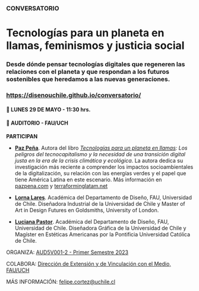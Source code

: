 ### CONVERSATORIO
# Tecnologías para un planeta en llamas, feminismos y justicia social
### Desde dónde pensar tecnologías digitales que regeneren las relaciones con el planeta y que respondan a los futuros sostenibles que heredamos a las nuevas generaciones.

### https://disenouchile.github.io/conversatorio/

#### :calendar: LUNES 29 DE MAYO - 11:30 hrs.

#### :microphone: AUDITORIO - FAU/UCH

**PARTICIPAN**

- **[Paz Peña](https://www.planetadelibros.cl/autor/paz-pena/000058367)**. Autora del libro *[Tecnologías para un planeta en llamas](https://www.planetadelibros.cl/libro-tecnologias-para-un-planeta-en-llamas/376383): Los peligros del tecnocapitalismo y la necesidad de una transición digital justa en la era de la crisis climática y ecológica*. La autora dedica su investigación más reciente a comprender los impactos socioambientales de la digitalización, su relación con las energías verdes y el papel que tiene América Latina en este escenario. Más información en [pazpena.com](https://pazpena.com/) y [terraforminglatam.net](https://terraforminglatam.net/)

- **[Lorna Lares](https://www.uchile.cl/portafolio-academico/portafolio-academico/academico/57067-Lorna-Lucila-Lares-L%C3%B3pez)**. Académica del Departamento de Diseño, FAU, Universidad de Chile. Diseñadora Industrial de la Universidad de Chile y Master of Art in Design Futures en Goldsmiths, University of London.

- **[Luciana Pastor](https://www.uchile.cl/portafolio-academico/portafolio-academico/academico/87203-Luciana-Bel%C3%A9n-Pastor-Mart%C3%ADnez)**. Académica del Departamento de Diseño, FAU, Universidad de Chile. Diseñadora Gráfica de la Universidad de Chile y Magíster en Estéticas Americanas por la Pontificia Universidad Católica de Chile.

ORGANIZA: [AUD5V001-2 - Primer Semestre 2023](https://www.u-cursos.cl/fau/2023/1/AUD5V001/2/datos_curso/)

COLABORA: [Dirección de Extensión y de Vinculación con el Medio, FAU/UCH](https://fau.uchile.cl/extension)

MÁS INFORMACIÓN: felipe.cortez@uchile.cl
